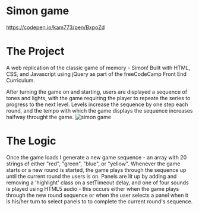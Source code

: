# Simon game
https://codepen.io/kam773/pen/BxpoZd
# The Project
A web replication of the classic game of memory - Simon! Built with HTML, CSS, and Javascript using jQuery as part of the freeCodeCamp Front End Curriculum.

After turning the game on and starting, users are displayed a sequence of tones and lights, with the game requiring the player to repeate the series to progress to the next level. Levels increase the sequence by one step each round, and the tempo with which the game displays the sequence increases halfway throught the game.
![simon game](https://user-images.githubusercontent.com/33424405/43583432-cd0f2442-965f-11e8-8165-40604be3759c.png)
# The Logic
Once the game loads I generate a new game sequence - an array with 20 strings of either "red", "green", "blue", or "yellow". Whenever the game starts or a new round is started, the game plays through the sequence up until the current round the users is on. Panels are lit up by adding and removing a 'highlight' class on a setTimeout delay, and one of four sounds is played using HTML5 audio - this occurs either when the game plays through the new round sequence or when the user selects a panel when it is his/her turn to select panels to to complete the current round's sequence.
